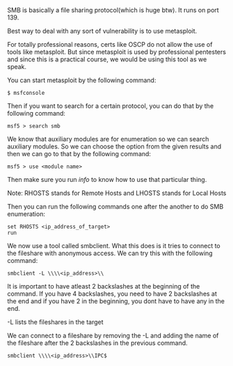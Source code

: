 SMB is basically a file sharing protocol(which is huge btw). It runs on port 139. 

Best way to deal with any sort of vulnerability is to use metasploit. 

For totally professional reasons, certs like OSCP do not allow the use of tools like metasploit. But since metasploit is used by professional pentesters and since this is a practical course, we would be using this tool as we speak.

You can start metasploit by the following command:

```
$ msfconsole
```

Then if you want to search for a certain protocol, you can do that by the following command:

```
msf5 > search smb
```

We know that auxiliary modules are for enumeration so we can search auxiliary modules. So we can choose the option from the given results and then we can go to that by the following command:

```
msf5 > use <module name>
```

Then make sure you run *info* to know how to use that particular thing.

Note: RHOSTS stands for Remote Hosts and LHOSTS stands for Local Hosts

Then you can run the following commands one after the another to do SMB enumeration:

```
set RHOSTS <ip_address_of_target>
run
```

We now use a tool called smbclient. What this does is it tries to connect to the fileshare with anonymous access. We can try this with the following command:

```
smbclient -L \\\\<ip_address>\\
```

It is important to have atleast 2 backslashes at the beginning of the command. If you have 4 backslashes, you need to have 2 backslashes at the end and if you have 2 in the beginning, you dont have to have any in the end.

-L lists the fileshares in the target

We can connect to a fileshare by removing the -L and adding the name of the fileshare after the 2 backslashes in the previous command. 

```
smbclient \\\\<ip_address>\\IPC$
```
